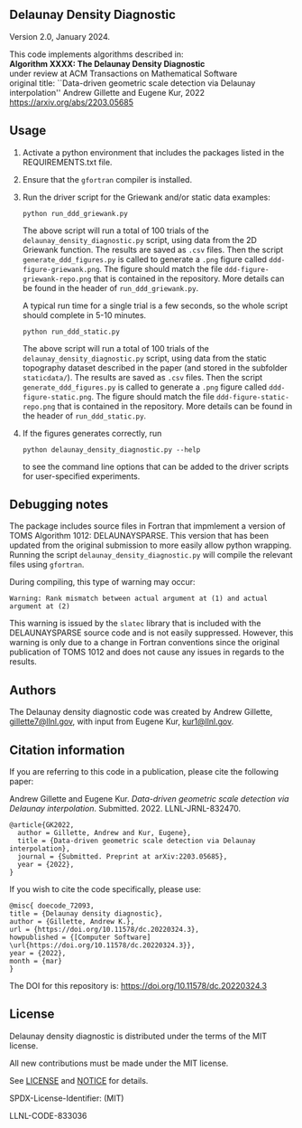 Delaunay Density Diagnostic
----------------
   Version 2.0, January 2024.

   This code implements algorithms described in:\
   **Algorithm XXXX: The Delaunay Density Diagnostic**\
   under review at ACM Transactions on Mathematical Software\
   original title: ``Data-driven geometric scale detection via Delaunay interpolation''
   Andrew Gillette and Eugene Kur, 2022 \
   https://arxiv.org/abs/2203.05685


Usage
----------------

1. Activate a python environment that includes the packages listed in the REQUIREMENTS.txt file.  

2. Ensure that the `gfortran` compiler is installed.

3. Run the driver script for the Griewank and/or static data examples:
   ~~~~
   python run_ddd_griewank.py
   ~~~~
   The above script will run a total of 100 trials of the `delaunay_density_diagnostic.py` script,
      using data from the 2D Griewank function.  The results are saved as `.csv` files.  Then the script `generate_ddd_figures.py` is called to generate a `.png` figure called `ddd-figure-griewank.png`.  The figure should match the file `ddd-figure-griewank-repo.png` that is contained in the repository.  More details can be found in the header of  `run_ddd_griewank.py`.

   A typical run time for a single trial is a few seconds, so the whole script should complete
      in 5-10 minutes.

   ~~~~
   python run_ddd_static.py
   ~~~~
   The above script will run a total of 100 trials of the `delaunay_density_diagnostic.py` script,
      using data from the static topography dataset described in the paper (and stored in the subfolder `staticdata/`).   The results are saved as `.csv` files.  Then the script `generate_ddd_figures.py` is called to generate a `.png` figure called `ddd-figure-static.png`.  The figure should match the file `ddd-figure-static-repo.png` that is contained in the repository.  More details can be found in the header of  `run_ddd_static.py`.


4. If the figures generates correctly, run
   ~~~~
   python delaunay_density_diagnostic.py --help
   ~~~~
   to see the command line options that can be added to the driver scripts for
   user-specified experiments.

Debugging notes
----------------

The package includes source files in Fortran that impmlement a version of TOMS Algorithm 1012:
DELAUNAYSPARSE.  This version that has been updated from the original submission to more easily allow python wrapping.  Running the script `delaunay_density_diagnostic.py` will compile the relevant files using `gfortran`.  

During compiling, this type of warning may occur:
~~~~
Warning: Rank mismatch between actual argument at (1) and actual argument at (2)
~~~~
This warning is issued by the `slatec` library that is included with the DELAUNAYSPARSE source code and is not easily suppressed.  However, this warning is only due to a change in Fortran conventions since the original publication of TOMS 1012 and does not cause any issues in regards to the results.

Authors
----------------
The Delaunay density diagnostic code was created by Andrew Gillette, gillette7@llnl.gov, with input from Eugene Kur, kur1@llnl.gov.

Citation information
----------------
If you are referring to this code in a publication, please cite the following paper:

Andrew Gillette and Eugene Kur.  *Data-driven geometric scale detection via Delaunay interpolation*.  Submitted.  2022.  LLNL-JRNL-832470.

~~~~
@article{GK2022,
  author = Gillette, Andrew and Kur, Eugene},
  title = {Data-driven geometric scale detection via Delaunay interpolation},
  journal = {Submitted. Preprint at arXiv:2203.05685},
  year = {2022},
}
~~~~

If you wish to cite the code specifically, please use:

~~~~
@misc{ doecode_72093,
title = {Delaunay density diagnostic},
author = {Gillette, Andrew K.},
url = {https://doi.org/10.11578/dc.20220324.3},
howpublished = {[Computer Software] \url{https://doi.org/10.11578/dc.20220324.3}},
year = {2022},
month = {mar}
}
~~~~

The DOI for this repository is:  https://doi.org/10.11578/dc.20220324.3


License
----------------

Delaunay density diagnostic is distributed under the terms of the MIT license.

All new contributions must be made under the MIT license.

See [LICENSE](https://github.com/ddd/blob/main/LICENSE) and
[NOTICE](https://github.com/ddd/blob/main/NOTICE) for details.

SPDX-License-Identifier: (MIT)

LLNL-CODE-833036
